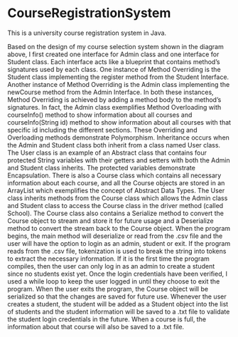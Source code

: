 # CourseRegistrationSystem
This is a university course registration system in Java. 

Based on the design of my course selection system shown in the diagram above, I first created one interface for Admin class and one interface for Student class. Each interface acts like a blueprint that contains method’s signatures used by each class. One instance of Method Overriding is the Student class implementing the register method from the Student Interface. Another instance of Method Overriding is the Admin class implementing the newCourse method from the Admin Interface. In both these instances, Method Overriding is achieved by adding a method body to the method’s signatures. In fact, the Admin class exemplifies Method Overloading with courseInfo() method to show information about all courses and courseInfo(String id) method to show information about all courses with that specific id including the different sections. These Overriding and Overloading methods demonstrate Polymorphism.
Inheritance occurs when the Admin and Student class both inherit from a class named User class. The User class is an example of an Abstract class that contains four protected String variables with their getters and setters with both the Admin and Student class inherits. The protected variables demonstrate Encapsulation. There is also a Course class which contains all necessary information about each course, and all the Course objects are stored in an ArrayList which exemplifies the concept of Abstract Data Types. The User class inherits methods from the Course class which allows the Admin class and Student class to access the Course class in the driver method (called School). The Course class also contains a Serialize method to convert the Course object to stream and store it for future usage and a Deserialize method to convert the stream back to the Course object.
When the program begins, the main method will deserialize or read from the .csv file and the user will have the option to login as an admin, student or exit. If the program reads from the .csv file, tokenization is used to break the string into tokens to extract the necessary information. If it is the first time the program compiles, then the user can only log in as an admin to create a student since no students exist yet. Once the login credentials have been verified, I used a while loop to keep the user logged in until they choose to exit the program. When the user exits the program, the Course object will be serialized so that the changes are saved for future use. Whenever the user creates a student, the student will be added as a Student object into the list of students and the student information will be saved to a .txt file to validate the student login credentials in the future. When a course is full, the information about that course will also be saved to a .txt file.
